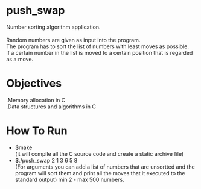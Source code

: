 # push_swap
Number sorting algorithm application.
<br />
<br />
Random numbers are given as input into the program. <br />
The program has to sort the list of numbers with least moves as possible. <br />
if a certain number in the list is moved to a certain position that is regarded as a move. <br />

 # Objectives <br />
.Memory allocation in C<br />
.Data structures and algorithms in C<br />

# How To Run <br />
- $make <br />
(it will compile all the C source code and create a static archive file)
- $./push_swap 2 1 3 6 5 8  <br />
(For arguments you can add a list of numbers that are unsortted and the program will sort them and print all the moves that it executed to the standard output) min 2 - max 500 numbers.
